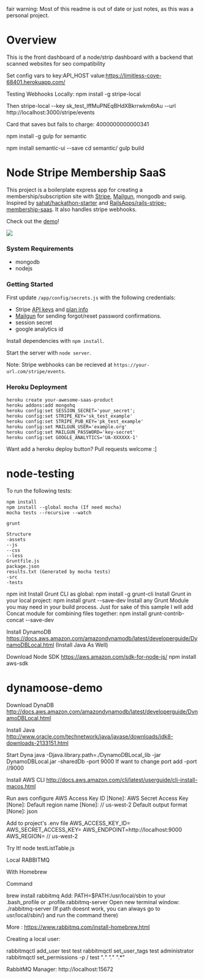 fair warning: Most of this readme is out of date or just notes, as this was a personal project.


# Overview

This is the front dashboard of a node/strip dashboard with a backend that scanned websites for seo compatibility

Set config vars to
key:API_HOST value:https://limitless-cove-68401.herokuapp.com/

Testing Webhooks Locally:
 npm install -g stripe-local

 Then
 stripe-local --key sk_test_lffMuPNEqBHdXBkrrwkm6tAu --url http://localhost:3000/stripe/events


Card that saves but fails to charge:
4000000000000341


npm install -g gulp for semantic

npm install semantic-ui --save
cd semantic/
gulp build

# Node Stripe Membership SaaS

This project is a boilerplate express app for creating a membership/subscription site with [Stripe](https://stripe.com), [Mailgun](https://mailgun.com/signup), mongodb and swig. Inspired by [sahat/hackathon-starter](https://github.com/sahat/hackathon-starter) and [RailsApps/rails-stripe-membership-saas](https://github.com/RailsApps/rails-stripe-membership-saas). It also handles stripe webhooks.

Check out the [demo](https://node-stripe-membership-saas.herokuapp.com/dashboard)!

<a href="https://node-stripe-membership-saas.herokuapp.com/dashboard">
    <img src="https://a16545fb495c8760fb33-4cec33efbe2744e99ba863e52edb2075.ssl.cf2.rackcdn.com/stripe-membership-app-screenshot.png">
</a>

### System Requirements

- mongodb
- nodejs

### Getting Started

First update `/app/config/secrets.js` with the following credentials:

- Stripe [API keys](https://dashboard.stripe.com/account/apikeys) and [plan info](https://dashboard.stripe.com/test/plans)
- [Mailgun](https://mailgun.com/signup) for sending forgot/reset password confirmations.
- session secret
- google analytics id

Install dependencies with `npm install`.

Start the server with `node server`.

Note: Stripe webhooks can be recieved at `https://your-url.com/stripe/events`.

### Heroku Deployment

```
heroku create your-awesome-saas-product
heroku addons:add mongohq
heroku config:set SESSION_SECRET='your_secret';
heroku config:set STRIPE_KEY='sk_test_example'
heroku config:set STRIPE_PUB_KEY='pk_test_example'
heroku config:set MAILGUN_USER='example.org'
heroku config:set MAILGUN_PASSWORD='key-secret'
heroku config:set GOOGLE_ANALYTICS='UA-XXXXXX-1'
```

Want add a heroku deploy button? Pull requests welcome :]



# node-testing

To run the following tests:

```
npm install
npm install --global mocha (If need mocha)
mocha tests --recursive --watch

grunt

Structure
-assets
--js
--css
--less
Gruntfile.js
package.json
results.txt (Generated by mocha tests)
-src
-tests
```

npm init
Install Grunt CLI as global:
npm install -g grunt-cli
Install Grunt in your local project:
npm install grunt --save-dev
Install any Grunt Module you may need in your build process. Just for sake of this sample I will add Concat module for combining files together:
npm install grunt-contrib-concat --save-dev

Install DynamoDB
https://docs.aws.amazon.com/amazondynamodb/latest/developerguide/DynamoDBLocal.html
(Install Java As Well)

Download Node SDK
https://aws.amazon.com/sdk-for-node-js/
npm install aws-sdk












# dynamoose-demo

Download DynaDB
http://docs.aws.amazon.com/amazondynamodb/latest/developerguide/DynamoDBLocal.html

Install Java
http://www.oracle.com/technetwork/java/javase/downloads/jdk8-downloads-2133151.html

Start Dyna
java -Djava.library.path=./DynamoDBLocal_lib -jar DynamoDBLocal.jar -sharedDb -port 9000
If want to change port add -port <PORT NUMBER> //9000


Install AWS CLI
http://docs.aws.amazon.com/cli/latest/userguide/cli-install-macos.html

Run
aws configure
AWS Access Key ID [None]: <YOUR MADE UP ID>
AWS Secret Access Key [None]: <YOUR MADE UP KEY>
Default region name [None]: <YOUR REGION> // us-west-2
Default output format [None]: json

Add to project's .env file
AWS_ACCESS_KEY_ID=<YOUR MADE UP ID>
AWS_SECRET_ACCESS_KEY=<YOUR MADE UP KEY>
AWS_ENDPOINT=http://localhost:9000
AWS_REGION= <YOUR REGION> // us-west-2

Try It!
node testListTable.js









Local RABBITMQ

With Homebrew

Command

brew install rabbitmq
Add: PATH=$PATH:/usr/local/sbin to your .bash_profile or .profile.rabbitmq-server
Open new terminal window:
./rabbitmq-server
(If path doesnt work, you can always go to usr/local/sbin/) and run the command there)

More : https://www.rabbitmq.com/install-homebrew.html

Creating a local user:

rabbitmqctl add_user test test
rabbitmqctl set_user_tags test administrator
rabbitmqctl set_permissions -p / test ".*" ".*" ".*"

RabbitMQ Manager:
http://localhost:15672
